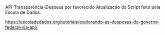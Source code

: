 API-Transparência-Despesa por favorecido
Atualização do Script feito pela Escola de Dados.

https://escoladedados.org/tutoriais/explorando-as-despesas-do-governo-federal-via-api/
